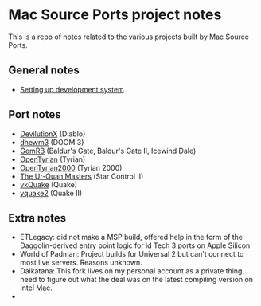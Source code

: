 # Mac Source Ports project notes

This is a repo of notes related to the various projects built by Mac Source Ports. 

## General notes
* [Setting up development system](setup.md)

## Port notes
* [DevilutionX](DevilutionX.md) (Diablo)
* [dhewm3](dhewm3.md) (DOOM 3)
* [GemRB](GemRB.md) (Baldur's Gate, Baldur's Gate II, Icewind Dale)
* [OpenTyrian](OpenTyrian.md) (Tyrian)
* [OpenTyrian2000](OpenTyrian2000.md) (Tyrian 2000)
* [The Ur-Quan Masters](uqm.md) (Star Control II)
* [vkQuake](vkQuake.md) (Quake)
* [yquake2](yquake2.md) (Quake II)


## Extra notes
* ETLegacy: did not make a MSP build, offered help in the form of the Daggolin-derived entry point logic for id Tech 3 ports on Apple Silicon
* World of Padman: Project builds for Universal 2 but can't connect to most live servers. Reasons unknown.
* Daikatana: This fork lives on my personal account as a private thing, need to figure out what the deal was on the latest compiling version on Intel Mac. 
* 